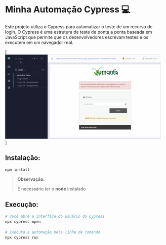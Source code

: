 # Minha Automação Cypress 💻

Este projeto utiliza o Cypress para automatizar o teste de um recurso de login. O Cypress é uma estrutura de teste de ponta a ponta baseada em JavaScript que permite que os desenvolvedores escrevam testes e os executem em um navegador real.

[<img src="./tela.gif" alt="gif automação login projeto mantis">]

## Instalação:
```bash
npm install
```
> **Observação:**
>
> É necessário ter o **node** instalado

## Execução:
```bash
# Você abre a interface do usuário do Cypress
npx cypress open

# Executa a automação pela linha de comando
npx cypress run
```